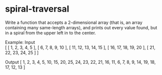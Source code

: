 # spiral-traversal
Write a function that accepts a 2-dimensional array (that is, an array containing many same-length arrays),
and prints out every value found, but in a spiral from the upper left in to the center.

Example:
Input	
[ [ 1, 2, 3, 4, 5 ], [ 6, 7, 8, 9, 10 ], [ 11, 12, 13, 14, 15 ], [ 16, 17, 18, 19, 20 ], [ 21, 22, 23, 24, 25 ] ]	

Output
[ 1, 2, 3, 4, 5, 10, 15, 20, 25, 24, 23, 22, 21, 16, 11, 6, 7, 8, 9, 14, 19, 18, 17, 12, 13 ]

